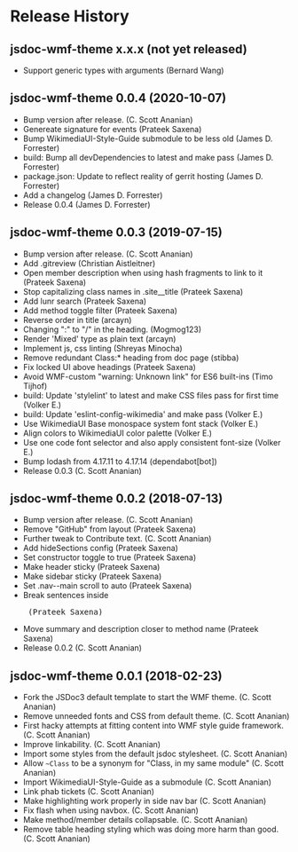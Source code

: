 # Release History

## jsdoc-wmf-theme x.x.x (not yet released)
* Support generic types with arguments (Bernard Wang)

## jsdoc-wmf-theme 0.0.4 (2020-10-07)
* Bump version after release. (C. Scott Ananian)
* Genereate signature for events (Prateek Saxena)
* Bump WikimediaUI-Style-Guide submodule to be less old (James D. Forrester)
* build: Bump all devDependencies to latest and make pass (James D. Forrester)
* package.json: Update to reflect reality of gerrit hosting (James D. Forrester)
* Add a changelog (James D. Forrester)
* Release 0.0.4 (James D. Forrester)

## jsdoc-wmf-theme 0.0.3 (2019-07-15)
* Bump version after release. (C. Scott Ananian)
* Add .gitreview (Christian Aistleitner)
* Open member description when using hash fragments to link to it (Prateek Saxena)
* Stop capitalizing class names in .site__title (Prateek Saxena)
* Add lunr search (Prateek Saxena)
* Add method toggle filter (Prateek Saxena)
* Reverse order in title (arcayn)
* Changing ":" to "/" in the heading. (Mogmog123)
* Render 'Mixed' type as plain text (arcayn)
* Implement js, css linting (Shreyas Minocha)
* Remove redundant Class:* heading from doc page (stibba)
* Fix locked UI above headings (Prateek Saxena)
* Avoid WMF-custom "warning: Unknown link" for ES6 built-ins (Timo Tijhof)
* build: Update 'stylelint' to latest and make CSS files pass for first time (Volker E.)
* build: Update 'eslint-config-wikimedia' and make pass (Volker E.)
* Use WikimediaUI Base monospace system font stack (Volker E.)
* Align colors to WikimediaUI color palette (Volker E.)
* Use one code font selector and also apply consistent font-size (Volker E.)
* Bump lodash from 4.17.11 to 4.17.14 (dependabot[bot])
* Release 0.0.3 (C. Scott Ananian)

## jsdoc-wmf-theme 0.0.2 (2018-07-13)
* Bump version after release. (C. Scott Ananian)
* Remove "GitHub" from layout (Prateek Saxena)
* Further tweak to Contribute text. (C. Scott Ananian)
* Add hideSections config (Prateek Saxena)
* Set constructor toggle to true (Prateek Saxena)
* Make header sticky (Prateek Saxena)
* Make sidebar sticky (Prateek Saxena)
* Set .nav--main scroll to auto (Prateek Saxena)
* Break sentences inside <pre> (Prateek Saxena)
* Move summary and description closer to method name (Prateek Saxena)
* Release 0.0.2 (C. Scott Ananian)

## jsdoc-wmf-theme 0.0.1 (2018-02-23)
* Fork the JSDoc3 default template to start the WMF theme. (C. Scott Ananian)
* Remove unneeded fonts and CSS from default theme. (C. Scott Ananian)
* First hacky attempts at fitting content into WMF style guide framework. (C. Scott Ananian)
* Improve linkability. (C. Scott Ananian)
* Import some styles from the default jsdoc stylesheet. (C. Scott Ananian)
* Allow `~Class` to be a synonym for "Class, in my same module" (C. Scott Ananian)
* Import WikimediaUI-Style-Guide as a submodule (C. Scott Ananian)
* Link phab tickets (C. Scott Ananian)
* Make highlighting work properly in side nav bar (C. Scott Ananian)
* Fix flash when using navbox. (C. Scott Ananian)
* Make method/member details collapsable. (C. Scott Ananian)
* Remove table heading styling which was doing more harm than good. (C. Scott Ananian)
